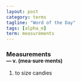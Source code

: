```yaml
---
layout: post
category: terms
tagline: "Word of the Day"
tags: [alpha_m]
term: measurements
---
```


<h3>Measurements<br/> <small>&mdash; v. (mea<span>&middot;</span>sure<span>&middot;</span>ments)</small></h3>
<p><ol>
<li>to size candies</li>
</ol></p>
